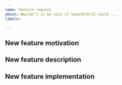 ```yaml
---
name: Feature request
about: Wouldn’t it be nice if SweetAlert2 could ...
labels:

---
```


## New feature motivation

<!-- Describe the context, the use-case and the advantages of the feature request. -->

## New feature description

<!-- Optionally describe the functional changes that would have to be made in SweetAlert2 Themes. -->

## New feature implementation

<!-- Optionally describe the technical changes to be made in SweetAlert2 Themes. -->
